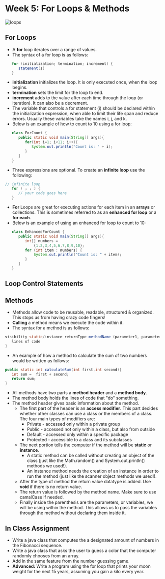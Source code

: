 # Week 5: For Loops & Methods

![loops](https://raw.githubusercontent.com/compagnb/IntroToObjectOrientedProgramming-Java/master/imgs/loops.png)

## For Loops
* A **for** loop iterates over a range of values.
* The syntax of a for loop is as follows:
```java
   for (initialization; termination; increment) {
      statement(s)
   }
```
   * **initialization** initializes the loop. It is only executed once, when the loop begins.
   * **termination** sets the limit for the loop to end.
   * **increment** adds to the value after each time through the loop (or iteration). It can also be a decrement.
* The variable that controls a for statement (i) should be declared within the initialization expression, when able to limit their life span and reduce errors. Usually these variables take the names i, j, and k.
* Below is an example of how to count to 10 using a for loop:
```java
   class ForCount {
      public static void main(String[] args){
         for(int i=1; i<11; i++){
            System.out.println("Count is: " + i);
         }
      }
   }

```
* Three expressions are optional. To create an **infinite loop** use the following:
```java
// infinite loop
   for ( ; ; ) {
      // your code goes here
   }
```
* **For** Loops are great for executing actions for each item in an **arrays** or collections. This is sometimes referred to as an **enhanced for loop** or a **for each**.
* Below is an example of using an enhanced for loop to count to 10:
```java
   class EnhancedForCount {
      public static void main(String[] args){
         int[] numbers =
             {1,2,3,4,5,6,7,8,9,10};
         for (int item : numbers) {
             System.out.println("Count is: " + item);
         }
      }
   }
```

## Loop Control Statements

## Methods
* Methods allow code to be reusable, readable, structured & organized. This stops us from having crazy code fingers!
* **Calling** a method means we execute the code within it.
* The syntax for a method is as follows:
```java
visibility static/instance returnType methodName (parameter1, parameter2, ...){
   lines of code
}
```
* An example of how a method to calculate the sum of two numbers would be written as follows:
```java
public static int calculateSum(int first,int second){
   int sum =  first + second;
   return sum;
}
```
* All methods have two parts a **method header** and a **method body**.
* The method body holds the lines of code that "do" something.
* The method header gives basic information about the method.
   * The first part of the header is an **access modifier**. This part decides whether other classes can use a class or the members of a class. The four main types of modifiers are:
      * Private - accessed only within a private group
      * Public - accessed not only within a class, but also from outside
      * Default - accessed only within a specific package
      * Protected - accessible to a class and its subclasses
   * The next portion tells the computer if the method will be **static** or **instance**.
      * A static method can be called without creating an object of the class (just like the Math.random() and System.out.println() methods we used!).
      * An instance method needs the creation of an instance in order to run the method (just like the scanner object methods we used!).
   * After the type of method the return value datatype is added. Use **void** if there is no return value.
   * The return value is followed by the method name. Make sure to use camalCase if needed.
   * Finally inside the parenthesis are the parameters, or variables, we will be using within the method. This allows us to pass the variables through the method without declaring them inside it.


## In Class Assignment
* Write a java class that computes the a designated amount of numbers in the Fibonacci sequence.
* Write a java class that asks the user to guess a color that the computer randomly chooses from an array.
* Add in the same feature from the number guessing game.
* **Advanced:**  Write a program using the for loop that prints your moon weight for the next 15 years, assuming you gain a kilo every year.








